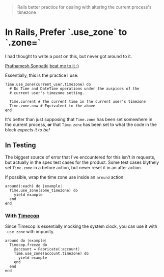 > Rails better practice for dealing with altering the current process's timezone

# In Rails, Prefer \`.use\_zone\` to \`.zone=\`

I had thought to write a post on this, but never got around to it.

[Prathamesh Sonpatki](https://prathamesh.tech/) [beat me to it :\)](https://prathamesh.tech/2019/07/11/use-time-use_zone-to-navigate-timezone/)

Essentially, this is the practice I use:

```text
Time.use_zone(current_user.timezone) do 
  # Do Time and DateTime operations under the auspices of the
  # current user's timezone setting.
  
  Time.current # The current time in the current user's timezone
  Time.zone.now # Equivalent to the above
end
```

It's better than just supposing that `Time.zone` has been set somewhere in the current process, **or** that `Time.zone` has been set to what the code in the block _expects it to be!_

## In Testing ##

The biggest source of error that I've encountered for this isn't in requests, but actually in the spec test cases for the product. Some test cases blythely set `Time.zone` in a before action, but never reset it in an after action.

If possible, wrap the time zone use inside an `around` action:

```text
around(:each) do |example|
  Time.use_zone(some_timezone) do
    yield example
  end
end
```

### With [Timecop](https://github.com/travisjeffery/timecop) ###

Since Timecop is essentially mocking the system clock, you can use it with `.use_zone` with impunity.

```text
around do |example|
  Timecop.freeze do
    @account = Fabricate(:account)
    Time.use_zone(account.timezone) do
      yield example
    end
  end
end
```

